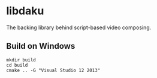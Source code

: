 # libdaku
The backing library behind script-based video composing.

## Build on Windows

    mkdir build
    cd build
    cmake .. -G "Visual Studio 12 2013"